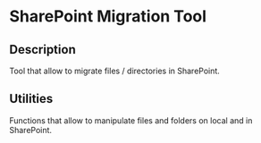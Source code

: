 # SharePoint Migration Tool

## Description
Tool that allow to migrate files / directories in SharePoint.

## Utilities
Functions that allow to manipulate files and folders on local and in SharePoint.